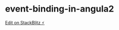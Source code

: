 # event-binding-in-angula2

[Edit on StackBlitz ⚡️](https://stackblitz.com/edit/event-binding-in-angula2)